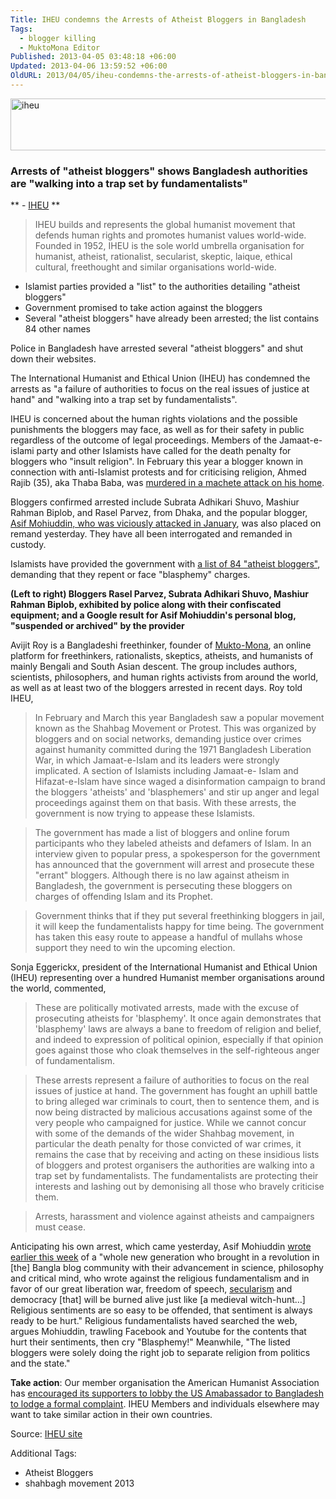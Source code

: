 ```yaml
---
Title: IHEU condemns the Arrests of Atheist Bloggers in Bangladesh
Tags:
  - blogger killing
  - MuktoMona Editor
Published: 2013-04-05 03:48:18 +06:00
Updated: 2013-04-06 13:59:52 +06:00
OldURL: 2013/04/05/iheu-condemns-the-arrests-of-atheist-bloggers-in-bangladesh/
---
```


<a href="https://enblog.muktomona.com/?attachment_id=1926" rel="attachment wp-att-1926"><img class="aligncenter size-full wp-image-1926" alt="iheu" src="https://enblog.muktomona.com/wp-content/uploads/2013/04/iheu.png" width="580" height="83" /></a>

### Arrests of "atheist bloggers" shows Bangladesh authorities are "walking into a trap set by fundamentalists"
** - [IHEU](https://iheu.org) **

> IHEU builds and represents the global humanist movement that defends human rights and promotes humanist values world-wide. Founded in 1952, IHEU is the sole world umbrella organisation for humanist, atheist, rationalist, secularist, skeptic, laique, ethical cultural, freethought and similar organisations world-wide.

<!--
bunch of image links to fix
p style="text-align: right;"><a href="https://iheu.org/pictures/internet-blog"><img class="aligncenter" alt="" src="https://iheu.org/files/blog.png" /></a><a href="https://iheu.org/article-categories/freedom-expression"><img alt="" src="https://iheu.org/files/freedom.png" /></a><a href="https://iheu.org/article-categories/separation-religion-state"><img alt="" src="https://iheu.org/files/church-state-icon2.png" /></a><a href="https://iheu.org/countries/bangladesh"><img alt="" src="https://iheu.org/files/bangladesh.gif" /></a></p -->

- Islamist parties provided a "list" to the authorities detailing "atheist bloggers"
- Government promised to take action against the bloggers
- Several "atheist bloggers" have already been arrested; the list contains 84 other names


Police in Bangladesh have arrested several "atheist bloggers" and shut down their websites.

The International Humanist and Ethical Union (IHEU) has condemned the arrests as "a failure of authorities to focus on the real issues of justice at hand" and "walking into a trap set by fundamentalists".

IHEU is concerned about the human rights violations and the possible punishments the bloggers may face, as well as for their safety in public regardless of the outcome of legal proceedings. Members of the Jamaat-e-islami party and other Islamists have called for the death penalty for bloggers who "insult religion". In February this year a blogger known in connection with anti-Islamist protests and for criticising religion, Ahmed Rajib \(35\), aka Thaba Baba, was [murdered in a machete attack on his home](https://www.ndtv.com/world-news/anti-islamist-blogger-killed-in-bangladesh-police-513494).

Bloggers confirmed arrested include Subrata Adhikari Shuvo, Mashiur Rahman Biplob, and Rasel Parvez, from Dhaka, and the popular blogger, [Asif Mohiuddin, who was viciously attacked in January](https://www.hindustantimes.com/world-news/Bangladesh/Militant-atheist-blogger-stabbed-in-Bangladesh/Article1-989966.aspx), was also placed on remand yesterday. They have all been interrogated and remanded in custody.

Islamists have provided the government with [a list of 84 "atheist bloggers"](https://bdnews24.com/bangladesh/2013/03/31/atheist-bloggers-to-repent), demanding that they repent or face "blasphemy" charges.

<!-- img alt="" src="https://iheu.org/files/atheist-bloggers-arrested.jpg" width="275" /> <img title="Asif's suspended blog" alt="" src="https://iheu.org/files/realAsifM-blog-suspended.jpg" width="500" / -->

**(Left to right) Bloggers Rasel Parvez, Subrata Adhikari Shuvo, Mashiur Rahman Biplob, exhibited by police along with their confiscated equipment;
and a Google result for Asif Mohiuddin's personal blog, "suspended or archived" by the provider**

Avijit Roy is a Bangladeshi freethinker, founder of [Mukto-Mona]("https://home.muktomona.com), an online platform for freethinkers, rationalists, skeptics, atheists, and humanists of mainly Bengali and South Asian descent. The group includes authors, scientists, philosophers, and human rights activists from around the world, as well as at least two of the bloggers arrested in recent days. Roy told IHEU,

> In February and March this year Bangladesh saw a popular movement known as the Shahbag Movement or Protest. This was organized by bloggers and on social networks, demanding justice over crimes against humanity committed during the 1971 Bangladesh Liberation War, in which Jamaat-e-Islam and its leaders were strongly implicated. A section of Islamists including Jamaat-e- Islam and Hifazat-e-Islam have since waged a disinformation campaign to brand the bloggers 'atheists' and 'blasphemers' and stir up anger and legal proceedings against them on that basis. With these arrests, the government is now trying to appease these Islamists.

> The government has made a list of bloggers and online forum participants who they labeled atheists and defamers of Islam. In an interview given to popular press, a spokesperson for the government has announced that the government will arrest and prosecute these "errant" bloggers. Although there is no law against atheism in Bangladesh, the government is persecuting these bloggers on charges of offending Islam and its Prophet.

> Government thinks that if they put several freethinking bloggers in jail, it will keep the fundamentalists happy for time being. The government has taken this easy route to appease a handful of mullahs whose support they need to win the upcoming election.  

Sonja Eggerickx, president of the International Humanist and Ethical Union (IHEU) representing over a hundred Humanist member organisations around the world, commented,  

> These are politically motivated arrests, made with the excuse of prosecuting atheists for 'blasphemy'. It once again demonstrates that 'blasphemy' laws are always a bane to freedom of religion and belief, and indeed to expression of political opinion, especially if that opinion goes against those who cloak themselves in the self-righteous anger of fundamentalism.

> These arrests represent a failure of authorities to focus on the real issues of justice at hand. The government has fought an uphill battle to bring alleged war criminals to court, then to sentence them, and is now being distracted by malicious accusations against some of the very people who campaigned for justice. While we cannot concur with some of the demands of the wider Shahbag movement, in particular the death penalty for those convicted of war crimes, it remains the case that by receiving and acting on these insidious lists of bloggers and protest organisers the authorities are walking into a trap set by fundamentalists. The fundamentalists are protecting their interests and lashing out by demonising all those who bravely criticise them.

> Arrests, harassment and violence against atheists and campaigners must cease.


<!-- img alt="" src="https://iheu.org/files/asif-arrested.jpg" width="200" align="right" / -->
Anticipating his own arrest, which came yesterday, Asif Mohiuddin [wrote earlier this week](https://www.richarddawkins.net/discussions/2013/4/2/freethinking-in-bangladesh#) of a "whole new generation who brought in a revolution in [the] Bangla blog community with their advancement in science, philosophy and critical mind, who wrote against the religious fundamentalism and in favor of our great liberation war, freedom of speech, [secularism](https://web.archive.org/web/20191030005057/http://iheu.org/glossary#secularism) and democracy [that] will be burned alive just like [a medieval witch-hunt…] Religious sentiments are so easy to be offended, that sentiment is always ready to be hurt." Religious fundamentalists haved searched the web, argues Mohiuddin, trawling Facebook and Youtube for the contents that hurt their sentiments, then cry "Blasphemy!" Meanwhile, "The listed bloggers were solely doing the right job to separate religion from politics and the state."


**Take action**: Our member organisation the American Humanist Association has [encouraged its supporters to lobby the US Amabassador to Bangladesh to lodge a formal complaint](https://americanhumanist.org/action-alerts/2013-04-take-action-support-imprisoned-atheist-bloggers-in-b). IHEU Members and individuals elsewhere may want to take similar action in their own countries.


Source: [IHEU site](https://web.archive.org/web/20191030005057/http://iheu.org/story/arrests-atheist-bloggers-shows-bangladesh-authorities-are-walking-trap-set-fundamentalists)


Additional Tags:
  - Atheist Bloggers
  - shahbagh movement 2013
